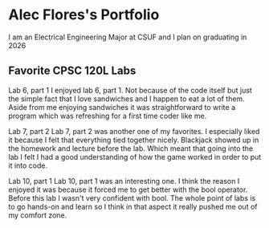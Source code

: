 
# Alec Flores's Portfolio 

I am an Electrical Engineering Major at CSUF and I plan on graduating in 2026 

## Favorite CPSC 120L Labs 

Lab  6, part 1 
I enjoyed lab 6, part 1. Not because of the code itself but just the simple fact that I love sandwiches and I happen to eat a lot of them. Aside from me enjoying sandwiches it was straightforward to write a program which was refreshing for a first time coder like me. 

Lab 7, part 2 
Lab 7, part 2 was another one of my favorites. I especially liked it because I felt that everything tied together nicely. Blackjack showed up in the homework and lecture before the lab. Which meant that going into the lab I felt I had a good understanding of how the game worked in order to put it into code. 

Lab 10, part 1 
Lab 10, part 1 was an interesting one. I think the reason I enjoyed  it was because it forced me to get better with the bool operator. Before this lab I wasn't very confident with bool. The whole point of labs is to go hands-on and learn so I think in that aspect it really pushed me out of my comfort zone. 
